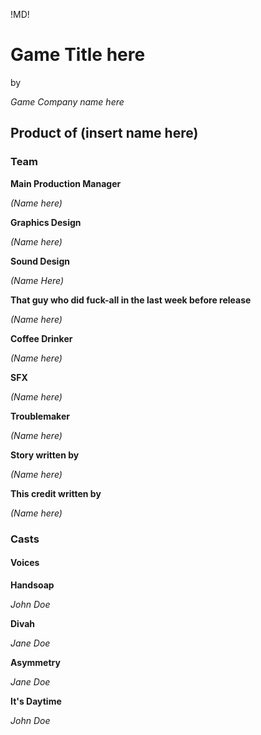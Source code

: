!MD!
# Game Title here
by 

*Game Company name here*



## Product of (insert name here)

### Team

**Main Production Manager**

*(Name here)*


**Graphics Design**

*(Name here)*


**Sound Design**

*(Name Here)*


**That guy who did fuck-all in the last week before release**

*(Name here)*


**Coffee Drinker**

*(Name here)*


**SFX**

*(Name here)*


**Troublemaker**

*(Name here)*


**Story written by**

*(Name here)*


**This credit written by**

*(Name here)*


### Casts

#### Voices

**Handsoap**

*John Doe*


**Divah**

*Jane Doe*


**Asymmetry**

*Jane Doe*


**It's Daytime**

*John Doe*


